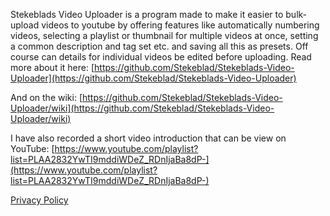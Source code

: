 

Stekeblads Video Uploader is a program made to make it easier to bulk-upload
 videos to youtube by offering features like
 automatically numbering videos, selecting a playlist or thumbnail for
 multiple videos at once, setting a common description and tag set etc.
 and saving all this as presets. Off course can details for individual
 videos be edited before uploading. Read more about it here:
 [https://github.com/Stekeblad/Stekeblads-Video-Uploader](https://github.com/Stekeblad/Stekeblads-Video-Uploader)
 
 And on the wiki:
 [https://github.com/Stekeblad/Stekeblads-Video-Uploader/wiki](https://github.com/Stekeblad/Stekeblads-Video-Uploader/wiki)
 
 I have also recorded a short video introduction that can be view on YouTube: [https://www.youtube.com/playlist?list=PLAA2832YwTI9mddiWDeZ_RDnIjaBa8dP-](https://www.youtube.com/playlist?list=PLAA2832YwTI9mddiWDeZ_RDnIjaBa8dP-)






 [Privacy Policy](https://stekeblad.github.io/Stekeblads-Video-Uploader/privacy_policy)
